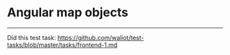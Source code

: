 # Angular map objects
___
Did this test task: https://github.com/waliot/test-tasks/blob/master/tasks/frontend-1.md
